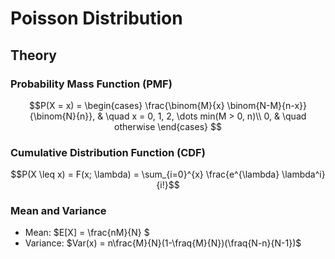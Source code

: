 # Poisson Distribution


## Theory


### Probability Mass Function (PMF)

$$P(X = x) =
    \begin{cases}
     \frac{\binom{M}{x} \binom{N-M}{n-x}}{\binom{N}{n}}, & \quad x = 0, 1, 2, \dots min(M > 0, n)\\
     0, & \quad otherwise
    \end{cases}
$$


### Cumulative Distribution Function (CDF)

$$P(X \leq x) = F(x; \lambda) = \sum_{i=0}^{x} \frac{e^{\lambda} \lambda^i}{i!}$$


### Mean and Variance

- Mean: $E[X] = \frac{nM}{N} $ 
- Variance: $Var(x) = n\frac{M}{N}(1-\fraq{M}{N})(\fraq{N-n}{N-1})$
